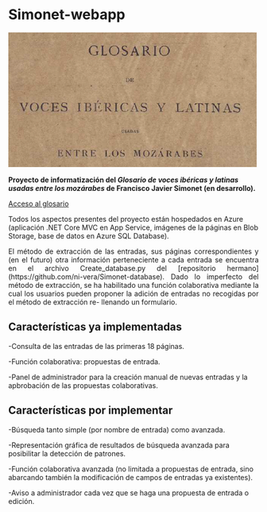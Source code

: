 # Simonet-webapp
![simonet](readme_header.png)

**Proyecto de informatización del *Glosario de voces ibéricas y latinas usadas entre los mozárabes* de Francisco Javier Simonet (en desarrollo).**

[Acceso al glosario](https://simonet2.azurewebsites.net/)

Todos los aspectos presentes del proyecto están hospedados en Azure (aplicación .NET Core MVC en App Service, imágenes de la páginas en Blob Storage,
base de datos en Azure SQL Database).
<p align=justify>
El método de extracción de las entradas, sus páginas correspondientes y (en el futuro) otra información perteneciente a cada entrada se encuentra en el
archivo Create_database.py del [repositorio hermano](https://github.com/ni-vera/Simonet-database). Dado lo imperfecto del método de extracción, se ha 
habilitado una función colaborativa mediante la cual los usuarios pueden proponer la adición de entradas no recogidas por el método de extracción re-
llenando un formulario.</p>

## Características ya implementadas

-Consulta de las entradas de las primeras 18 páginas.

-Función colaborativa: propuestas de entrada.

-Panel de administrador para la creación manual de nuevas entradas y la apbrobación de las propuestas colaborativas.

## Características por implementar

-Búsqueda tanto simple (por nombre de entrada) como avanzada.

-Representación gráfica de resultados de búsqueda avanzada para posibilitar la detección de patrones.

-Función colaborativa avanzada (no limitada a propuestas de entrada, sino abarcando también la modificación de campos de entradas ya existentes).

-Aviso a administrador cada vez que se haga una propuesta de entrada o edición.
